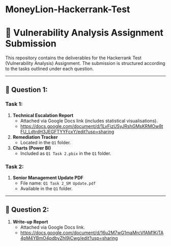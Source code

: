 # MoneyLion-Hackerrank-Test
# 📁 Vulnerability Analysis Assignment Submission

This repository contains the deliverables for the Hackerrank Test (Vulnerability Analysis) Assignment. The submission is structured according to the tasks outlined under each question.

---

## 📌 Question 1:

### Task 1:
1. **Technical Escalation Report**  
   - Attached via Google Docs link (includes statistical visualisations).
   - https://docs.google.com/document/d/1LvFizUSyJRshGMsKRMOw8tFU_LdtrdH3JEGFTYYFcxY/edit?usp=sharing  
2. **Remediation Tracker**  
   - Located in the `Q1` folder.  
3. **Charts (Power BI)**  
   - Included as `Q1 Task 2.pbix` in the `Q1` folder.

### Task 2:
1. **Senior Management Update PDF**  
   - File name: `Q1 Task 2_SM Update.pdf`  
   - Available in the `Q1` folder.

---

## 📌 Question 2:

1. **Write-up Report**  
   - Attached via Google Docs link.
   - https://docs.google.com/document/d/16u2M7wG1maMrcVfAM1KjTA4pM4YBmO4pdbyZhI9jCwg/edit?usp=sharing
